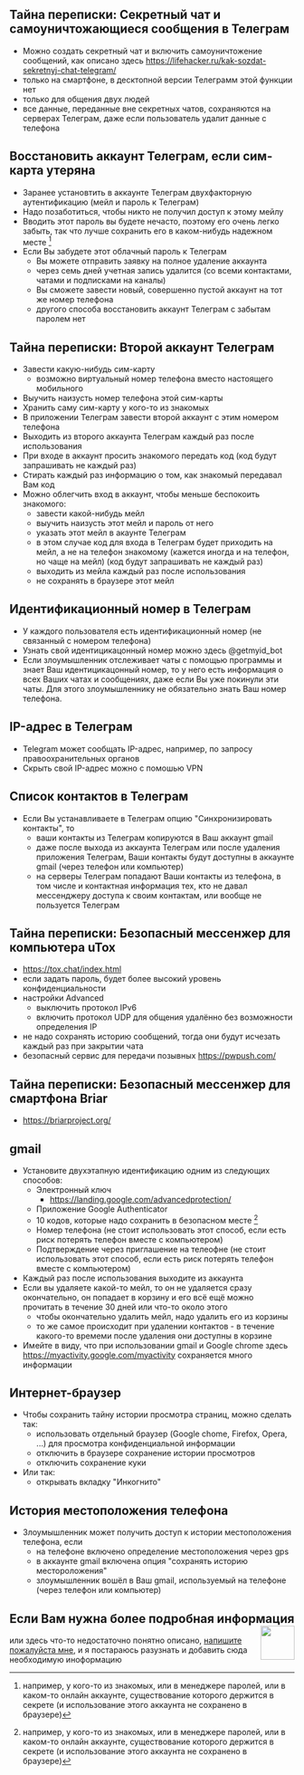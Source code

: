 ## Тайна переписки: Секретный чат и самоуничтожающиеся сообщения в Телеграм
* Можно создать секретный чат и включить самоуничтожение сообщений, как описано здесь https://lifehacker.ru/kak-sozdat-sekretnyj-chat-telegram/
* только на смартфоне, в десктопной версии Телеграмм этой функции нет
* только для общения двух людей
* все данные, переданные вне секретных чатов, сохраняются на серверах Телеграм, даже если пользователь удалит данные с телефона
 
## Восстановить аккаунт Телеграм, если сим-карта утеряна
* Заранее установтить в аккаунте Телеграм двухфакторную аутентификацию (мейл и пароль к Телеграм)
* Надо позаботиться, чтобы никто не получил доступ к этому мейлу
* Вводить этот пароль вы будете нечасто, поэтому его очень легко забыть, так что лучше сохранить его в каком-нибудь надежном месте [^1]
* Если Вы забудете этот облачный пароль к Телеграм
  + Вы можете отправить заявку на полное удаление аккаунта
  + через семь дней учетная запись удалится (со всеми контактами, чатами и подписками на каналы)
  + Вы сможете завести новый, совершенно пустой аккаунт на тот же номер телефона
  + другого способа восстановить аккаунт Телеграм с забытам паролем нет

## Тайна переписки: Второй аккаунт Телеграм
* Завести какую-нибудь сим-карту
  + возможно виртуальный номер телефона вместо настоящего мобильного
* Выучить наизусть номер телефона этой сим-карты
* Хранить саму сим-карту у кого-то из знакомых
* В приложении Телеграм завести второй аккаунт с этим номером телефона
* Выходить из второго аккаунта Телеграм каждый раз после использования
* При входе в аккаунт просить знакомого передать код (код будут запрашивать не каждый раз)
* Стирать каждый раз информацию о том, как знакомый передавал Вам код
* Можно облегчить вход в аккаунт, чтобы меньше беспокоить знакомого:
  + завести какой-нибудь мейл
  + выучить наизусть этот мейл и пароль от него
  + указать этот мейл в акаунте Телеграм
  + в этом случае код для входа в Телеграм будет приходить на мейл, а не на телефон знакомому (кажется иногда и на телефон, но чаще на мейл) (код будут запрашивать не каждый раз)
  + выходить из мейла каждый раз после использования
  + не сохранять в браузере этот мейл

## Идентификационный номер в Телеграм
* У каждого пользователя есть идентификационный номер (не связанный с номером телефона)
* Узнать свой идентицикацонный номер можно здесь @getmyid_bot
* Если злоумышленник отслеживает чаты с помощью программы и знает Ваш идентицикацонный номер, то у него есть информация о всех Ваших чатах и сообщениях, даже если Вы уже покинули эти чаты. Для этого злоумышленнику не обязательно знать Ваш номер телефона.

## IP-адрес в Телеграм
* Telegram может сообщать IP-адрес, например, по запросу правоохранительных органов
* Скрыть свой IP-адрес можно c помошью VPN

## Список контактов в Телеграм
* Если Вы устанавливаете в Телеграм опцию "Cинхронизировать контакты", то
  + ваши контакты из Телеграм копируются в Ваш аккаунт gmail
  + даже после выхода из аккаунта Телеграм или после удаления приложения Телеграм, Ваши контакты будут доступны в аккаунте gmail (через телефон или компьютер)
  + на серверы Телеграм попадают Ваши контакты из телефона, в том числе и контактная информация тех, кто не давал мессенджеру доступа к своим контактам, или вообще не пользуется Телеграм
    
## Тайна переписки: Безопасный мессенжер для компьютера uTox
* https://tox.chat/index.html
* если задать пароль, будет более высокий уровень конфиденциальности
* настройки Advanced
  + выключить протокол IPv6
  + включить протокол UDP для общения удалённо без возможности определения IP 
* не надо сохранять историю сообщений, тогда они будут исчезать каждый раз при закрытии чата
* безопасный сервис для передачи позывных https://pwpush.com/

## Тайна переписки: Безопасный мессенжер для смартфона Briar
* https://briarproject.org/

## gmail
* Установите двухэтапную идентификацию одним из следующих способов:
  + Электронный ключ
     - https://landing.google.com/advancedprotection/
  + Приложение Google Authenticator
  + 10 кодов, которые надо сохранить в безопасном месте [^1]
  + Номер телефона (не стоит использовать этот способ, если есть риск потерять телефон вместе с компьютером)
  + Подтверждение через приглашение на телеофне (не стоит использовать этот способ, если есть риск потерять телефон вместе с компьютером)
* Каждый раз после использования выходите из аккаунта
* Если вы удаляете какой-то мейл, то он не удаляется сразу окончательно, он попадает в корзину и его всё ещё можно прочитать в течение 30 дней или что-то около этого
  + чтобы окончательно удалить мейл, надо удалить его из корзины
  + то же самое происходит при удалении контактов - в течение какого-то времеми после удаления они доступны в корзине
* Имейте в виду, что при использовании gmail и Google chrome здесь https://myactivity.google.com/myactivity сохраняется много информации
  
## Интернет-браузер
* Чтобы сохранить тайну истории просмотра страниц, можно сделать так: 
  + использовать отдельный браузер (Google chome, Firefox, Opera, ...) для просмотра конфиденциальной информации 
  + отключить в браузере сохранение истории просмотров
  + отключить сохранение куки
* Или так:
  + открывать вкладку "Инкогнито"

## История местоположения телефона
* Злоумышленник может получить доступ к истории местоположения телефона, если
  + на телефоне включено определение местоположения через gps
  + в аккаунте gmail включена опция "сохранять историю местороложения"
  + злоумышленник вошёл в Ваш gmail, используемый на телефоне (через телефон или компьютер)

<!-- TOC --><a name="welcome-to-the-app"></a>
## Если Вам нужна более подробная информация <img align="right" width="60" height="60" src="https://github.com/akostrik/stage_telegram/assets/22834202/9d78c9d6-c4c6-4566-9e83-3dcbc02e311e"> 
или здесь что-то недостаточно понятно описано, [напишите пожалуйста мне](mailto:stage.mongodb@gmail.com), и я постараюсь разузнать и добавить сюда необходимую иноформацию

 [^1]: например, у кого-то из знакомых, или в менеджере паролей, или в каком-то онлайн аккаунте, существование которого держится в секрете (и использование этого аккаунта не сохранено в браузере)
